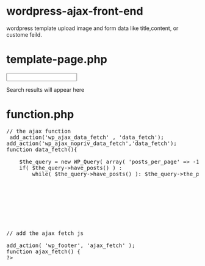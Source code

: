 # wordpress-ajax-front-end
wordpress template upload image and form data like title,content, or custome feild.



# template-page.php 

<input type="text" name="keyword" id="keyword" onkeyup="fetch()"></input>

<div id="datafetch">Search results will appear here</div>



# function.php 
<pre>
// the ajax function
 add_action('wp_ajax_data_fetch' , 'data_fetch');
add_action('wp_ajax_nopriv_data_fetch','data_fetch');
function data_fetch(){

    $the_query = new WP_Query( array( 'posts_per_page' => -1, 's' => esc_attr( $_POST['keyword'] ), 'post_type' => 'post' ) );
    if( $the_query->have_posts() ) :
        while( $the_query->have_posts() ): $the_query->the_post(); ?>

            <h2><a href="<?php echo esc_url( post_permalink() ); ?>"><?php the_title();?></a></h2>

        <?php endwhile;
        wp_reset_postdata();  
    endif;

    die();
}
</pre>
<pre>
// add the ajax fetch js

add_action( 'wp_footer', 'ajax_fetch' );
function ajax_fetch() {
?>
<script type="text/javascript">
function fetch(){

    jQuery.ajax({
        url: '<?php echo admin_url('admin-ajax.php'); ?>',
        type: 'post',
        data: { action: 'data_fetch', keyword: jQuery('#keyword').val() },
        success: function(data) {
            jQuery('#datafetch').html( data );
        }
    });

}
</script>

<?php
}
 </pre>
